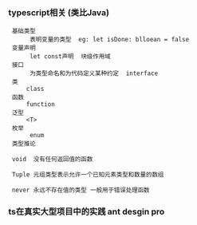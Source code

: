 ### typescript相关 (类比Java)
     
     基础类型   
          表明变量的类型  eg: let isDone: blloean = false
     变量声明  
          let const声明  块级作用域
     接口   
          为类型命名和为代码定义某种约定  interface   
     类
         class 
     函数
         function
     泛型
         <T>  
     枚举
          enum 
     类型推论

     void  没有任何返回值的函数 

     Tuple 元组类型表示允许一个已知元素类型和数量的数组 

     never 永远不存在值的类型 一般用于错误处理函数




 ### ts在真实大型项目中的实践   ant desgin pro 

   

            





      


        


         


          

          



     





   

    


